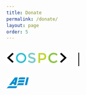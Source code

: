 ```yaml
---
title: Donate
permalink: /donate/
layout: page
order: 5
---
```

<p style="font-size:30px"><img src ="/images/OSPC_logo.png"  style="height:30px"> &nbsp;&nbsp;| &nbsp;

<img src ="/images/aei.png"  style="height:30px"></p>

<script src='https://widgets.kimbia.com/widgets/form.js?channel=aei/ospc'></script>